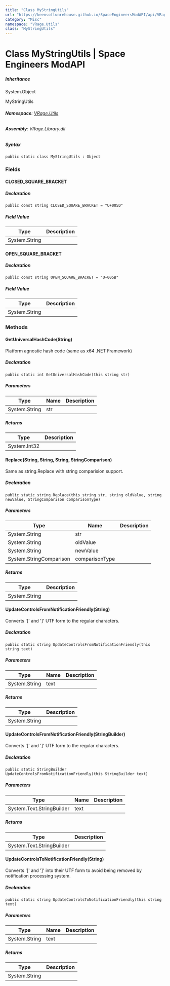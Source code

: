 ```yaml
---
title: "Class MyStringUtils"
url: "https://keensoftwarehouse.github.io/SpaceEngineersModAPI/api/VRage.Utils.MyStringUtils.html"
category: "Misc"
namespace: "VRage.Utils"
class: "MyStringUtils"
---
```


# Class MyStringUtils | Space Engineers ModAPI

##### Inheritance

System.Object

MyStringUtils

###### **Namespace**: [VRage.Utils](https://keensoftwarehouse.github.io/SpaceEngineersModAPI/api/VRage.Utils.html)

###### **Assembly**: VRage.Library.dll

##### Syntax

```
public static class MyStringUtils : Object
```

### Fields

#### CLOSED\_SQUARE\_BRACKET

##### Declaration

```
public const string CLOSED_SQUARE_BRACKET = "U+005D"
```

##### Field Value

| Type | Description |
| --- | --- |
| System.String |     |

#### OPEN\_SQUARE\_BRACKET

##### Declaration

```
public const string OPEN_SQUARE_BRACKET = "U+005B"
```

##### Field Value

| Type | Description |
| --- | --- |
| System.String |     |

### Methods

#### GetUniversalHashCode(String)

Platform agnostic hash code (same as x64 .NET Framework)

##### Declaration

```
public static int GetUniversalHashCode(this string str)
```

##### Parameters

| Type | Name | Description |
| --- | --- | --- |
| System.String | str |     |

##### Returns

| Type | Description |
| --- | --- |
| System.Int32 |     |

#### Replace(String, String, String, StringComparison)

Same as string.Replace with string comparision support.

##### Declaration

```
public static string Replace(this string str, string oldValue, string newValue, StringComparison comparisonType)
```

##### Parameters

| Type | Name | Description |
| --- | --- | --- |
| System.String | str |     |
| System.String | oldValue |     |
| System.String | newValue |     |
| System.StringComparison | comparisonType |     |

##### Returns

| Type | Description |
| --- | --- |
| System.String |     |

#### UpdateControlsFromNotificationFriendly(String)

Converts '\[' and '\]' UTF form to the regular characters.

##### Declaration

```
public static string UpdateControlsFromNotificationFriendly(this string text)
```

##### Parameters

| Type | Name | Description |
| --- | --- | --- |
| System.String | text |     |

##### Returns

| Type | Description |
| --- | --- |
| System.String |     |

#### UpdateControlsFromNotificationFriendly(StringBuilder)

Converts '\[' and '\]' UTF form to the regular characters.

##### Declaration

```
public static StringBuilder UpdateControlsFromNotificationFriendly(this StringBuilder text)
```

##### Parameters

| Type | Name | Description |
| --- | --- | --- |
| System.Text.StringBuilder | text |     |

##### Returns

| Type | Description |
| --- | --- |
| System.Text.StringBuilder |     |

#### UpdateControlsToNotificationFriendly(String)

Converts '\[' and '\]' into their UTF form to avoid being removed by notification processing system.

##### Declaration

```
public static string UpdateControlsToNotificationFriendly(this string text)
```

##### Parameters

| Type | Name | Description |
| --- | --- | --- |
| System.String | text |     |

##### Returns

| Type | Description |
| --- | --- |
| System.String |     |